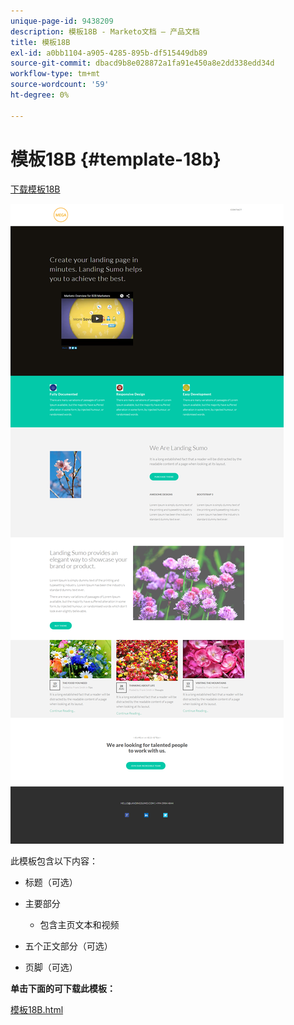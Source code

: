 ```yaml
---
unique-page-id: 9438209
description: 模板18B - Marketo文档 — 产品文档
title: 模板18B
exl-id: a0bb1104-a905-4285-895b-df515449db89
source-git-commit: dbacd9b8e028872a1fa91e450a8e2dd338edd34d
workflow-type: tm+mt
source-wordcount: '59'
ht-degree: 0%

---
```


# 模板18B {#template-18b}

[下载模板18B](https://experienceleague.adobe.com/landing/marketo/lp-templates/template-18b.html)

![](assets/image2015-8-17-18-3a6-3a30.png)

此模板包含以下内容：

* 标题（可选）
* 主要部分

   * 包含主页文本和视频

* 五个正文部分（可选）
* 页脚（可选）

**单击下面的可下载此模板：**

[模板18B.html](https://experienceleague.adobe.com/landing/marketo/lp-templates/template-18b.html)
